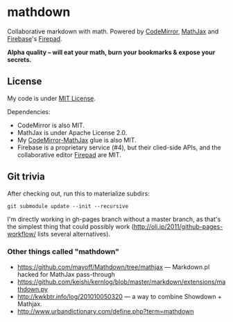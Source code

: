 mathdown
========

Collaborative markdown with math.
Powered by [CodeMirror][], [MathJax][] and [Firebase][]'s [Firepad][].

[CodeMirror]: http://codemirror.net
[MathJax]: http://mathjax.org
[Firebase]: http://firebase.com
[Firepad]: http://firepad.io
[CodeMirror-MathJax]: http://github.com/cben/CodeMirror-MathJax

**Alpha quality – will eat your math, burn your bookmarks & expose your secrets.**

## License

My code is under [MIT License](LICENSE).

Dependencies:

 * CodeMirror is also MIT.
 * MathJax is under Apache License 2.0.
 * My [CodeMirror-MathJax][] glue is also MIT.
 * Firebase is a proprietary service (#4), but their clied-side APIs, and the collaborative editor [Firepad] are MIT.

## Git trivia

After checking out, run this to materialize subdirs:

    git submodule update --init --recursive

I'm directly working in gh-pages branch without a master branch, as that's the simplest thing that could possibly work (http://oli.jp/2011/github-pages-workflow/ lists several alternatives).

### Other things called "mathdown"

 * https://github.com/mayoff/Mathdown/tree/mathjax — Markdown.pl hacked for MathJax pass-through
 * https://github.com/keishi/kernlog/blob/master/markdown/extensions/mathdown.py
 * http://kwkbtr.info/log/201010050320 — a way to combine Showdown + Mathjax.
 * http://www.urbandictionary.com/define.php?term=mathdown
